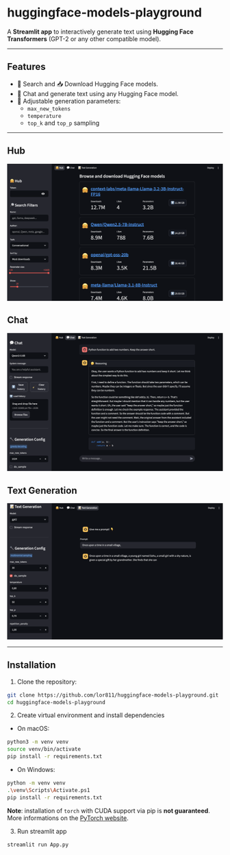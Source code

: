 # huggingface-models-playground
A **Streamlit app** to interactively generate text using **Hugging Face Transformers** (GPT-2 or any other compatible model).

---

## Features

- 🔎 Search and 📥 Download Hugging Face models.
- 💬 Chat and generate text using any Hugging Face model.
- 🔧 Adjustable generation parameters:
  - `max_new_tokens`
  - `temperature`
  - `top_k` and `top_p` sampling

---

## Hub

![Hub](screenshots/hub.png)

## Chat

![Chat](screenshots/chat.png)

## Text Generation

![Text Generation](screenshots/text-generation.png)

---

## Installation

1. Clone the repository:

```bash
git clone https://github.com/lor811/huggingface-models-playground.git
cd huggingface-models-playground
```
2. Create virtual environment and install dependencies

- On macOS:

```bash
python3 -m venv venv
source venv/bin/activate
pip install -r requirements.txt
```
- On Windows:

```bash
python -m venv venv
.\venv\Scripts\Activate.ps1
pip install -r requirements.txt
```

**Note**: installation of `torch` with CUDA support via pip is **not guaranteed**. More informations on the [PyTorch website](https://pytorch.org/get-started/locally/).

3. Run streamlit app
```bash
streamlit run App.py
```